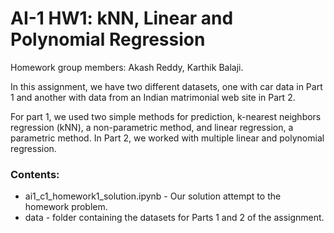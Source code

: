 # AI-1 HW1: kNN, Linear and Polynomial Regression
Homework group members: Akash Reddy, Karthik Balaji.

In this assignment, we have two different datasets, one with car data in Part 1 and another with data from an Indian matrimonial web site in Part 2.

For part 1, we used two simple methods for prediction, k-nearest neighbors regression (kNN), a non-parametric method, and linear regression, a parametric method. In Part 2, we worked with multiple linear and polynomial regression.

### Contents:
- ai1_c1_homework1_solution.ipynb - Our solution attempt to the homework problem.
- data - folder containing the datasets for Parts 1 and 2 of the assignment.
